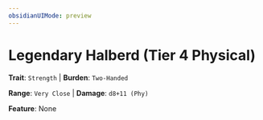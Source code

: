 ```yaml
---
obsidianUIMode: preview
---
```

# Legendary Halberd (Tier 4 Physical)

**Trait**: `Strength` | **Burden**: `Two-Handed`

**Range**: `Very Close` | **Damage**: `d8+11 (Phy)`

**Feature**: None